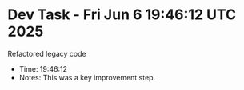 # Dev Task - Fri Jun  6 19:46:12 UTC 2025
Refactored legacy code
- Time: 19:46:12
- Notes: This was a key improvement step.
